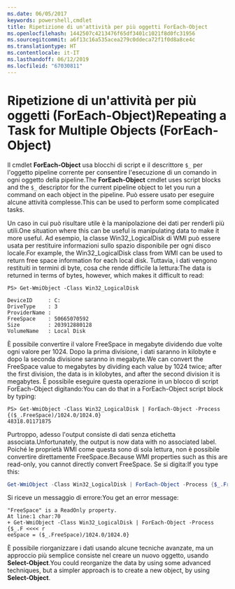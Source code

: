 ```yaml
---
ms.date: 06/05/2017
keywords: powershell,cmdlet
title: Ripetizione di un'attività per più oggetti ForEach-Object
ms.openlocfilehash: 1442507c4213476f65df3401c1021f8d0fc31956
ms.sourcegitcommit: a6f13c16a535acea279c0ddeca72f1f0d8a8ce4c
ms.translationtype: HT
ms.contentlocale: it-IT
ms.lasthandoff: 06/12/2019
ms.locfileid: "67030811"
---
```

# <a name="repeating-a-task-for-multiple-objects-foreach-object"></a><span data-ttu-id="d6de8-103">Ripetizione di un'attività per più oggetti (ForEach-Object)</span><span class="sxs-lookup"><span data-stu-id="d6de8-103">Repeating a Task for Multiple Objects (ForEach-Object)</span></span>

<span data-ttu-id="d6de8-104">Il cmdlet **ForEach-Object** usa blocchi di script e il descrittore `$_` per l'oggetto pipeline corrente per consentire l'esecuzione di un comando in ogni oggetto della pipeline.</span><span class="sxs-lookup"><span data-stu-id="d6de8-104">The **ForEach-Object** cmdlet uses script blocks and the `$_` descriptor for the current pipeline object to let you run a command on each object in the pipeline.</span></span> <span data-ttu-id="d6de8-105">Può essere usato per eseguire alcune attività complesse.</span><span class="sxs-lookup"><span data-stu-id="d6de8-105">This can be used to perform some complicated tasks.</span></span>

<span data-ttu-id="d6de8-106">Un caso in cui può risultare utile è la manipolazione dei dati per renderli più utili.</span><span class="sxs-lookup"><span data-stu-id="d6de8-106">One situation where this can be useful is manipulating data to make it more useful.</span></span> <span data-ttu-id="d6de8-107">Ad esempio, la classe Win32_LogicalDisk di WMI può essere usata per restituire informazioni sullo spazio disponibile per ogni disco locale.</span><span class="sxs-lookup"><span data-stu-id="d6de8-107">For example, the Win32_LogicalDisk class from WMI can be used to return free space information for each local disk.</span></span> <span data-ttu-id="d6de8-108">Tuttavia, i dati vengono restituiti in termini di byte, cosa che rende difficile la lettura:</span><span class="sxs-lookup"><span data-stu-id="d6de8-108">The data is returned in terms of bytes, however, which makes it difficult to read:</span></span>

```
PS> Get-WmiObject -Class Win32_LogicalDisk

DeviceID     : C:
DriveType    : 3
ProviderName :
FreeSpace    : 50665070592
Size         : 203912880128
VolumeName   : Local Disk
```

<span data-ttu-id="d6de8-109">È possibile convertire il valore FreeSpace in megabyte dividendo due volte ogni valore per 1024. Dopo la prima divisione, i dati saranno in kilobyte e dopo la seconda divisione saranno in megabyte.</span><span class="sxs-lookup"><span data-stu-id="d6de8-109">We can convert the FreeSpace value to megabytes by dividing each value by 1024 twice; after the first division, the data is in kilobytes, and after the second division it is megabytes.</span></span> <span data-ttu-id="d6de8-110">È possibile eseguire questa operazione in un blocco di script ForEach-Object digitando:</span><span class="sxs-lookup"><span data-stu-id="d6de8-110">You can do that in a ForEach-Object script block by typing:</span></span>

```
PS> Get-WmiObject -Class Win32_LogicalDisk | ForEach-Object -Process {($_.FreeSpace)/1024.0/1024.0}
48318.01171875
```

<span data-ttu-id="d6de8-111">Purtroppo, adesso l'output consiste di dati senza etichetta associata.</span><span class="sxs-lookup"><span data-stu-id="d6de8-111">Unfortunately, the output is now data with no associated label.</span></span> <span data-ttu-id="d6de8-112">Poiché le proprietà WMI come questa sono di sola lettura, non è possibile convertire direttamente FreeSpace.</span><span class="sxs-lookup"><span data-stu-id="d6de8-112">Because WMI properties such as this are read-only, you cannot directly convert FreeSpace.</span></span> <span data-ttu-id="d6de8-113">Se si digita:</span><span class="sxs-lookup"><span data-stu-id="d6de8-113">If you type this:</span></span>

```powershell
Get-WmiObject -Class Win32_LogicalDisk | ForEach-Object -Process {$_.FreeSpace = ($_.FreeSpace)/1024.0/1024.0}
```

<span data-ttu-id="d6de8-114">Si riceve un messaggio di errore:</span><span class="sxs-lookup"><span data-stu-id="d6de8-114">You get an error message:</span></span>

```output
"FreeSpace" is a ReadOnly property.
At line:1 char:70
+ Get-WmiObject -Class Win32_LogicalDisk | ForEach-Object -Process {$_.F <<<< r
eeSpace = ($_.FreeSpace)/1024.0/1024.0}
```

<span data-ttu-id="d6de8-115">È possibile riorganizzare i dati usando alcune tecniche avanzate, ma un approccio più semplice consiste nel creare un nuovo oggetto, usando **Select-Object**.</span><span class="sxs-lookup"><span data-stu-id="d6de8-115">You could reorganize the data by using some advanced techniques, but a simpler approach is to create a new object, by using **Select-Object**.</span></span>
